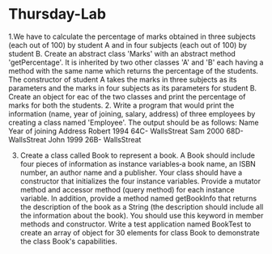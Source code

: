 # Thursday-Lab
1.We have to calculate the percentage of marks obtained in three subjects (each out of
100) by student A and in four subjects (each out of 100) by student B. Create an abstract
class 'Marks' with an abstract method 'getPercentage'. It is inherited by two other
classes 'A' and 'B' each having a method with the same name which returns the
percentage of the students. The constructor of student A takes the marks in three
subjects as its parameters and the marks in four subjects as its parameters for student
B. Create an object for eac of the two classes and print the percentage of marks for both
the students.
2. Write a program that would print the information (name, year of joining, salary, address)
of three employees by creating a class named 'Employee'. The output should be as
follows:
Name Year of joining Address
Robert 1994 64C- WallsStreat
Sam 2000 68D- WallsStreat
John 1999 26B- WallsStreat

3. Create a class called Book to represent a book. A Book should include four pieces of information
as instance variables‐a book name, an ISBN number, an author name and a publisher. Your class
should have a constructor that initializes the four instance variables. Provide a mutator method
and accessor method (query method) for each instance variable. In addition, provide a method
named getBookInfo that returns the description of the book as a String (the description should
include all the information about the book). You should use this keyword in member methods
and constructor. Write a test application named BookTest to create an array of object for 30
elements for class Book to demonstrate the class Book's capabilities.
